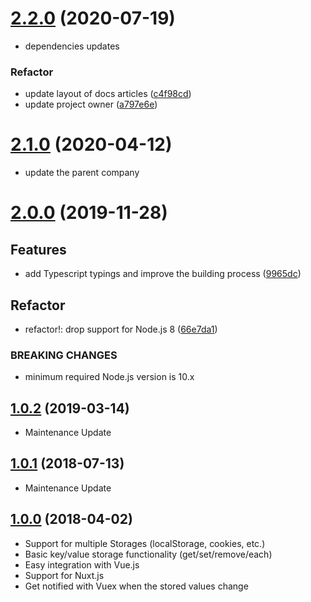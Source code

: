 # [2.2.0](https://github.com/juliomrqz/vue-warehouse/compare/v2.1.0...v2.2.0) (2020-07-19)

* dependencies updates

### Refactor

* update layout of docs articles ([c4f98cd](https://github.com/juliomrqz/nuxt-optimized-images/commit/c4f98cd9fc072a97787e0adbb9e0b20084586895))
* update project owner ([a797e6e](https://github.com/juliomrqz/nuxt-optimized-images/commit/a797e6ead39e8e9261e7c1a3d224cee28c38b236))


# [2.1.0](https://github.com/juliomrqz/vue-warehouse/compare/v2.0.0...v2.1.0) (2020-04-12)

* update the parent company

# [2.0.0](https://github.com/juliomrqz/vue-warehouse/compare/v1.0.2...v2.0.0) (2019-11-28)

## Features

* add Typescript typings and improve the building process ([9965dc](https://github.com/juliomrqz/vue-warehouse/commit/9965dc0f189b03eef99aed9d178e519abd9616a0))

## Refactor

* refactor!: drop support for Node.js 8 ([66e7da1](https://github.com/juliomrqz/vue-warehouse/commit/66e7da19e3ecfe4de2cf6d4e4b4b9d01ce6568e4))

### BREAKING CHANGES

* minimum required Node.js version is 10.x

## [1.0.2](https://github.com/juliomrqz/vue-warehouse/compare/v1.0.1...v1.0.2) (2019-03-14)

- Maintenance Update

## [1.0.1](https://github.com/juliomrqz/vue-warehouse/compare/v1.0.0...v1.0.1) (2018-07-13)

- Maintenance Update

## [1.0.0](https://github.com/juliomrqz/vue-warehouse/tree/v1.0.0) (2018-04-02)

- Support for multiple Storages (localStorage, cookies, etc.)
- Basic key/value storage functionality (get/set/remove/each)
- Easy integration with Vue.js
- Support for Nuxt.js
- Get notified with Vuex when the stored values change
